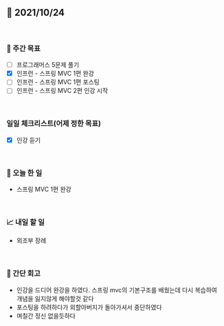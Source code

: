 ## 📅 2021/10/24

<br/>

### 🏹 주간 목표

- [ ] 프로그래머스 5문제 풀기
- [x] 인프런 - 스프링 MVC 1편 완강
- [ ] 인프런 - 스프링 MVC 1편 포스팅
- [ ] 인프런 - 스프링 MVC 2편 인강 시작

<br/>

### 일일 체크리스트(어제 정한 목표)

- [x] 인강 듣기

<br/>

### 💯 오늘 한 일

- 스프링 MVC 1편 완강

<br/>

### 📈 내일 할 일

- 외조부 장례

<br/>

### 🧐 간단 회고

- 인강을 드디어 완강을 하였다. 스프링 mvc의 기본구조를 배웠는데 다시 복습하여 개념을 잃지않게 해야할것 같다
- 포스팅을 하려하다가 외할아버지가 돌아가셔서 중단하였다
- 며칠간 정신 없을듯하다
